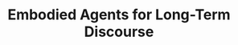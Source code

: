 ---
name: "Embodied Agents For Long Term Discourse"
title: "Embodied Agents for Long-Term Discourse"
journal: "journal name" 
project: null
event: "Phd Dissertation, College of Computer and Information Science, Northeastern University"
authors:
- name: "Schulman, D."
year: 2013
resources:
- name: "schulman_dissertation_final"
  src: "schulman_dissertation_final.pdf"
external_url: null
draft: false 
headless: true
---
